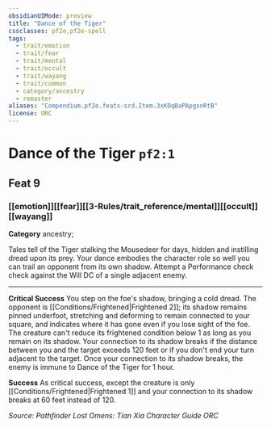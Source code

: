 ```yaml
---
obsidianUIMode: preview
title: "Dance of the Tiger"
cssclasses: pf2e,pf2e-spell
tags:
  - trait/emotion
  - trait/fear
  - trait/mental
  - trait/occult
  - trait/wayang
  - trait/common
  - category/ancestry
  - remaster
aliases: "Compendium.pf2e.feats-srd.Item.3xKOqBaPApgsnRtB"
license: ORC
---
```

# Dance of the Tiger `pf2:1`
## Feat 9
### [[emotion]][[fear]][[3-Rules/trait_reference/mental]][[occult]][[wayang]]

**Category** ancestry; 




Tales tell of the Tiger stalking the Mousedeer for days, hidden and instilling dread upon its prey. Your dance embodies the character role so well you can trail an opponent from its own shadow. Attempt a Performance check check against the Will DC of a single adjacent enemy.

* * *

**Critical Success** You step on the foe's shadow, bringing a cold dread. The opponent is [[Conditions/Frightened|Frightened 2]]; its shadow remains pinned underfoot, stretching and deforming to remain connected to your square, and indicates where it has gone even if you lose sight of the foe. The creature can't reduce its frightened condition below 1 as long as you remain on its shadow. Your connection to its shadow breaks if the distance between you and the target exceeds 120 feet or if you don't end your turn adjacent to the target. Once your connection to its shadow breaks, the enemy is immune to Dance of the Tiger for 1 hour.

**Success** As critical success, except the creature is only [[Conditions/Frightened|Frightened 1]] and your connection to its shadow breaks at 60 feet instead of 120.

*Source: Pathfinder Lost Omens: Tian Xia Character Guide*
*ORC*